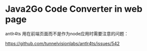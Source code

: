 # Java2Go Code Converter in web page

antlr4ts 用在前端页面而不是作为node应用时需要注意的问题：

https://github.com/tunnelvisionlabs/antlr4ts/issues/542
